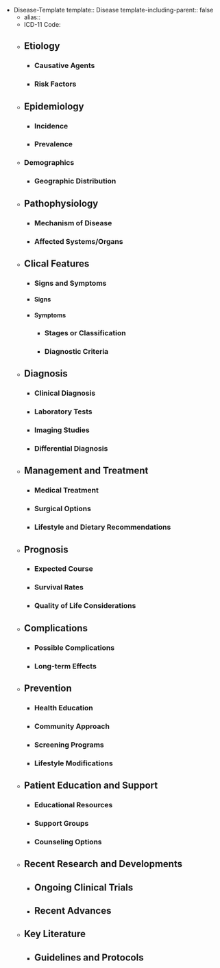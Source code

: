 - Disease-Template
  template:: Disease
  template-including-parent:: false
	- alias::
	- ICD-11 Code:
	- ## Etiology
		- ### Causative Agents
		- ### Risk Factors
	- ## Epidemiology
		- ### Incidence
		- ### Prevalence
  	- ### Demographics
		- ### Geographic Distribution
	- ## Pathophysiology
		- ### Mechanism of Disease
		- ### Affected Systems/Organs
	- ## Clical Features
		- ### Signs and Symptoms
  		- #### Signs
      - #### Symptoms
		- ### Stages or Classification
		- ### Diagnostic Criteria
	- ## Diagnosis
		- ### Clinical Diagnosis
		- ### Laboratory Tests
		- ### Imaging Studies
		- ### Differential Diagnosis
	- ## Management and Treatment
		- ### Medical Treatment
		- ### Surgical Options
		- ### Lifestyle and Dietary Recommendations
	- ## Prognosis
		- ### Expected Course
		- ### Survival Rates
		- ### Quality of Life Considerations
	- ## Complications
		- ### Possible Complications
		- ### Long-term Effects
	- ## Prevention
		- ### Health Education
		- ### Community Approach
		- ### Screening Programs
		- ### Lifestyle Modifications
	- ## Patient Education and Support
		- ### Educational Resources
		- ### Support Groups
		- ### Counseling Options
	- ## Recent Research and Developments
		- ## Ongoing Clinical Trials
		- ## Recent Advances
	- ## Key Literature
		- ## Guidelines and Protocols

